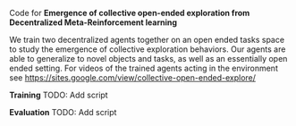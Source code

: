 Code for **Emergence of collective open-ended exploration from
Decentralized Meta-Reinforcement learning**

We train two decentralized agents together on an open ended tasks space to study the emergence of collective exploration behaviors. Our agents are able to generalize to novel objects and tasks, as well as an essentially open ended setting. For videos of the trained agents acting in the environment see https://sites.google.com/view/collective-open-ended-explore/

**Training**
TODO: Add script

**Evaluation**
TODO: Add script
